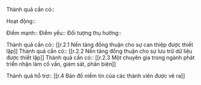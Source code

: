 

Thành quả cần có::

Hoạt động::

Điểm mạnh::
Điểm yếu::
Đối tượng thụ hưởng::

Thành quả cần có:: [[r.2.1 Nền tảng đồng thuận cho sự can thiệp được thiết lập]]
Thành quả cần có:: [[r.2.2 Nền tảng đồng thuận cho sự lưu trữ dữ liệu được thiết lập]]
Thành quả cần có:: [[r.2.3 Một chuyên gia trong ngành phát triển nhận làm cố vấn, giám sát, phản biện]]

Thành quả hỗ trợ:: [[r.4 Bản đồ niềm tin của các thành viên được vẽ ra]]


